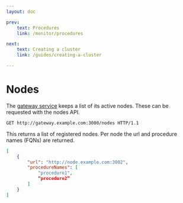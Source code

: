 ```yaml
---
layout: doc

prev:
    text: Procedures
    link: /monitor/procedures

next:
    text: Creating a cluster
    link: /guides/creating-a-cluster

---
```


# Nodes

The [gateway service](../fundamentals/runtime-services#gateway) keeps a list of its active nodes. These can be requested with the nodes API.

```http
GET http://gateway.example.com:3000/nodes HTTP/1.1
```

This returns a list of registered nodes. Per node the url and procedure names (FQNs) are returned.

```json
[
    {
        "url": "http://node.example.com:3002",
        "procedureNames": [
            "procedure1",
            “procedure2”
        ]
    }
]
```

